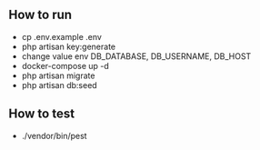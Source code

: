 ## How to run
- cp .env.example .env
- php artisan key:generate
- change value env DB_DATABASE, DB_USERNAME, DB_HOST
- docker-compose up -d
- php artisan migrate
- php artisan db:seed

## How to test
- ./vendor/bin/pest
